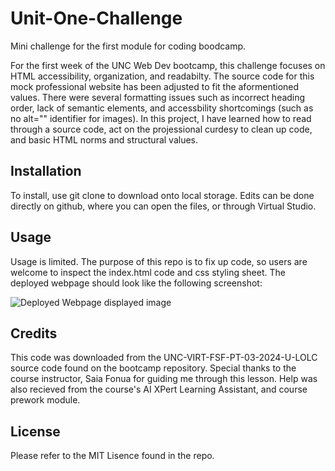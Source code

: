 # Unit-One-Challenge
Mini challenge for the first module for coding boodcamp. 

For the first week of the UNC Web Dev bootcamp, this challenge focuses on HTML accessibility, organization, and readabilty.
The source code for this mock professional website has been adjusted to fit the aformentioned values. There were several formatting
issues such as incorrect heading order, lack of semantic elements, and accessbility shortcomings (such as no alt="" identifier for images).
In this project, I have learned how to read through a source code, act on the projessional curdesy to clean up code, and basic
HTML norms and structural values. 

## Installation

To install, use git clone <repo address> to download onto local storage. Edits can be done directly on github, where you can open the files, or through 
Virtual Studio. 

## Usage

Usage is limited. The purpose of this repo is to fix up code, so users are welcome to inspect the index.html code and css styling sheet. The deployed webpage should look like the following screenshot: 

![Deployed Webpage displayed image](assets/images/screenshot.png)

## Credits

This code was downloaded from the UNC-VIRT-FSF-PT-03-2024-U-LOLC source code found on the bootcamp repository. Special thanks to the course instructor, Saia Fonua
for guiding me through this lesson. Help was also recieved from the course's AI XPert Learning Assistant, and course prework module. 


## License

Please refer to the MIT Lisence found in the repo.
